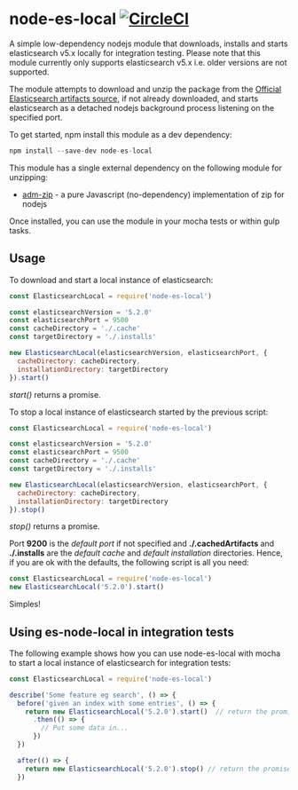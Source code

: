 # node-es-local [![CircleCI](https://circleci.com/gh/rhythminme/node-es-local.svg?style=svg&circle-token=394831b277a718b3995f7785fed54b873408752d)](https://circleci.com/gh/rhythminme/node-es-local)
A simple low-dependency nodejs module that downloads, installs and starts elasticsearch v5.x locally for integration testing. Please note that this module currently only supports elasticsearch v5.x i.e. older versions are not supported.

The module attempts to download and unzip the package from the [Official Elasticsearch artifacts source](https://artifacts.elastic.co/downloads), if not already downloaded, and starts elasticsearch as a detached nodejs background process listening on the specified port.

To get started, npm install this module as a dev dependency:

```javascript
npm install --save-dev node-es-local
```

This module has a single external dependency on the following module for unzipping:

* [adm-zip](https://github.com/cthackers/adm-zip) - a pure Javascript (no-dependency) implementation of zip for nodejs

Once installed, you can use the module in your mocha tests or within gulp tasks.

## Usage

To download and start a local instance of elasticsearch:

```javascript
const ElasticsearchLocal = require('node-es-local')

const elasticsearchVersion = '5.2.0'
const elasticsearchPort = 9500
const cacheDirectory = './.cache'
const targetDirectory = './.installs'

new ElasticsearchLocal(elasticsearchVersion, elasticsearchPort, {
  cacheDirectory: cacheDirectory,
  installationDirectory: targetDirectory
}).start()
```
*start()* returns a promise. 

To stop a local instance of elasticsearch started by the previous script:

```javascript
const ElasticsearchLocal = require('node-es-local')

const elasticsearchVersion = '5.2.0'
const elasticsearchPort = 9500
const cacheDirectory = './.cache'
const targetDirectory = './.installs'

new ElasticsearchLocal(elasticsearchVersion, elasticsearchPort, {
  cacheDirectory: cacheDirectory,
  installationDirectory: targetDirectory
}).stop()
```
*stop()* returns a promise.

Port **9200** is the *default port* if not specified and **./.cachedArtifacts** and **./.installs** are the *default cache* and *default installation* directories. Hence, if you are ok with the defaults, the following script is all you need:

```javascript
const ElasticsearchLocal = require('node-es-local')
new ElasticsearchLocal('5.2.0').start()
```

Simples!

## Using es-node-local in integration tests

The following example shows how you can use node-es-local with mocha to start a local instance of elasticsearch for integration tests:

```javascript
const ElasticsearchLocal = require('node-es-local')

describe('Some feature eg search', () => {
  before('given an index with some entries', () => {
    return new ElasticsearchLocal('5.2.0').start()  // return the promise
      .then(() => {
        // Put some data in...
      })
  })

  after(() => {
    return new ElasticsearchLocal('5.2.0').stop() // return the promise
  })
```
